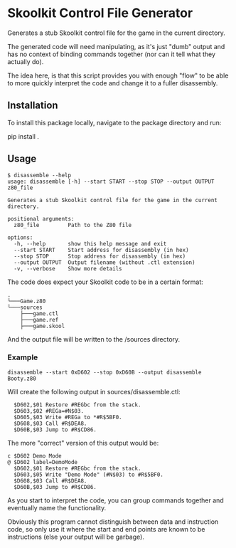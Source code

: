 # Skoolkit Control File Generator

Generates a stub Skoolkit control file for the game in the current directory.

The generated code will need manipulating, as it's just "dumb" output and has
no context of binding commands together (nor can it tell what they actually
do).

The idea here, is that this script provides you with enough "flow" to be able
to more quickly interpret the code and change it to a fuller disassembly.

## Installation

To install this package locally, navigate to the package directory and run:

pip install .

## Usage

```
$ disassemble --help
usage: disassemble [-h] --start START --stop STOP --output OUTPUT z80_file

Generates a stub Skoolkit control file for the game in the current directory.

positional arguments:
  z80_file         Path to the Z80 file

options:
  -h, --help       show this help message and exit
  --start START    Start address for disassembly (in hex)
  --stop STOP      Stop address for disassembly (in hex)
  --output OUTPUT  Output filename (without .ctl extension)
  -v, --verbose    Show more details
```

The code does expect your Skoolkit code to be in a certain format:

```
.
└───Game.z80
└───sources
    ├───game.ctl
    ├───game.ref
    ├───game.skool
```

And the output file will be written to the /sources directory.

### Example

```
disassemble --start 0xD602 --stop 0xD60B --output disassemble Booty.z80
```

Will create the following output in sources/disassemble.ctl:
```
  $D602,$01 Restore #REGbc from the stack.
  $D603,$02 #REGa=#N$03.
  $D605,$03 Write #REGa to *#R$5BF0.
  $D608,$03 Call #R$DEA8.
  $D60B,$03 Jump to #R$CD86.
```

The more "correct" version of this output would be:
```
c $D602 Demo Mode
@ $D602 label=DemoMode
  $D602,$01 Restore #REGbc from the stack.
  $D603,$05 Write "Demo Mode" (#N$03) to #R$5BF0.
  $D608,$03 Call #R$DEA8.
  $D60B,$03 Jump to #R$CD86.
```

As you start to interpret the code, you can group commands together and
eventually name the functionality.

Obviously this program cannot distinguish between data and instruction
code, so only use it where the start and end points are known to be
instructions (else your output will be garbage).

